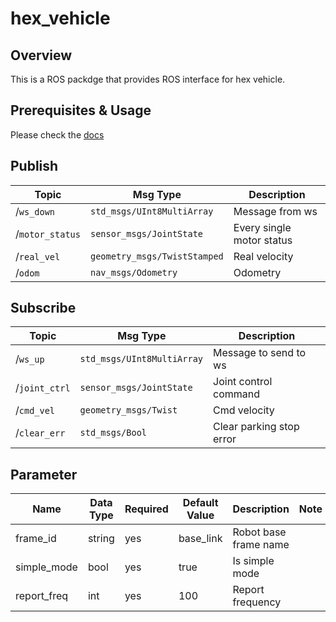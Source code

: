 # hex_vehicle
## Overview
This is a ROS packdge that provides ROS interface for hex vehicle.
## Prerequisites & Usage
Please check the [docs](https://docs.hexfellow.com/hex-base/ros_en/)
## Publish
| Topic           | Msg Type                     | Description               |
| --------------- | ---------------------------- | ------------------------- |
| /`ws_down`      | `std_msgs/UInt8MultiArray`   | Message from ws           |
| /`motor_status` | `sensor_msgs/JointState`     | Every single motor status |
| /`real_vel`     | `geometry_msgs/TwistStamped` | Real velocity             |
| /`odom`         | `nav_msgs/Odometry`          | Odometry                  |
## Subscribe
| Topic         | Msg Type                   | Description           |
| ------------- | -------------------------- | --------------------- |
| /`ws_up`      | `std_msgs/UInt8MultiArray` | Message to send to ws |
| /`joint_ctrl` | `sensor_msgs/JointState`   | Joint control command |
| /`cmd_vel`    | `geometry_msgs/Twist`      | Cmd velocity          |
| /`clear_err` | `std_msgs/Bool` | Clear parking stop error |
## Parameter
| Name        | Data Type | Required | Default Value | Description           | Note |
| ----------- | --------- | -------- | ------------- | --------------------- | ---- |
| frame_id    | string    | yes      | base_link     | Robot base frame name |      |
| simple_mode | bool      | yes      | true          | Is simple mode        |      |
| report_freq | int       | yes      | 100           | Report frequency      |      |